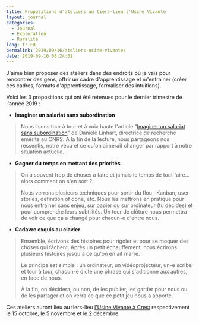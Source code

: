 ```yaml
---
title: Propositions d'ateliers au tiers-lieu l'Usine Vivante
layout: journal
categories:
  - Journal
  - Exploration
  - Ruralité
lang: fr-FR
permalink: 2019/09/16/ateliers-usine-vivante/
date: 2019-09-16 08:24:01
---
```


J'aime bien proposer des ateliers dans des endroits où je vais pour rencontrer des gens, offrir un cadre d'apprentissage et m'entrainer (créer ces cadres, formats d'apprentissage, formaliser des intuitions).

Voici les 3 propositions qui ont été retenues pour le dernier trimestre de l'année 2019 :

- **Imaginer un salariat sans subordination**
> Nous lisons tour à tour et à voix haute l'article "[Imaginer un salariat sans subordination](https://www.monde-diplomatique.fr/2017/07/LINHART/57684)" de Danièle Linhart, directrice de recherche émérite au CNRS. A la fin de la lecture, nous partageons nos ressentis, notre vécu et ce qu'on aimerait changer par rapport à notre situation actuelle.
- **Gagner du temps en mettant des priorités**
> On a souvent trop de choses à faire et jamais le temps de tout faire... alors comment on s'en sort ?
>
> Nous verrons plusieurs techniques pour sortir du flou : Kanban, user stories, definition of done, etc. Nous les mettrons en pratique pour nous entrainer sans enjeu, sur papier ou sur ordinateur (tu décides) et pour comprendre leurs subtilités. Un tour de clôture nous permettra de voir ce que ça a changé pour chacun-e d'entre nous.
- **Cadavre exquis au clavier**
> Ensemble, écrivons des histoires pour rigoler et pour se moquer des choses qui fâchent. Après un petit échauffement, nous écrirons plusieurs histoires jusqu'à ce qu'on en ait marre.
>
> Le principe est simple : un ordinateur, un vidéoprojecteur, un-e scribe et tour à tour, chacun-e dicte une phrase qui s'aditionne aux autres, en face de nous.
>
> À la fin, on décidera, ou non, de les publier, les garder pour nous ou de les partager et on verra ce que ce petit jeu nous a apporté.

Ces ateliers auront lieu au tiers-lieu [l'Usine Vivante à Crest](https://www.usinevivante.org/) respectivement le 15 octobre, le 5 novembre et le 2 décembre.